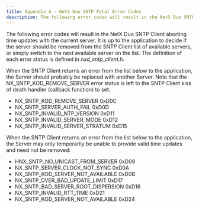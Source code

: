 ```yaml
---
title: Appendix A - NetX Duo SNTP Fatal Error Codes
description: The following error codes will result in the NetX Duo SNTP Client aborting time updates with the current server.
---
```



The following error codes will result in the NetX Duo SNTP Client aborting time updates with the current server. It is up to the application to decide if the server should be removed from the SNTP Client list of available servers, or simply switch to the next available server on the list. The definition of each error status is defined in *nxd_sntp_client.h*.

When the SNTP Client returns an error from the list below to the application, the Server should probably be replaced with another Server. Note that the NX_SNTP_KOD_REMOVE_SERVER error status is left to the SNTP Client kiss of death handler (callback function) to set:

- NX_SNTP_KOD_REMOVE_SERVER 0xD0C  
- NX_SNTP_SERVER_AUTH_FAIL 0xD0D  
- NX_SNTP_INVALID_NTP_VERSION 0xD11  
- NX_SNTP_INVALID_SERVER_MODE 0xD12  
- NX_SNTP_INVALID_SERVER_STRATUM 0xD15  

When the SNTP Client returns an error from the list below to the application, the Server may only temporarily be unable to provide valid time updates and need not be removed:

- HNX_SNTP_NO_UNICAST_FROM_SERVER 0xD09  
- NX_SNTP_SERVER_CLOCK_NOT_SYNC 0xD0A  
- NX_SNTP_KOD_SERVER_NOT_AVAILABLE 0xD0B  
- NX_SNTP_OVER_BAD_UPDATE_LIMIT 0xD17  
- NX_SNTP_BAD_SERVER_ROOT_DISPERSION 0xD16  
- NX_SNTP_INVALID_RTT_TIME 0xD21  
- NX_SNTP_KOD_SERVER_NOT_AVAILABLE 0xD24